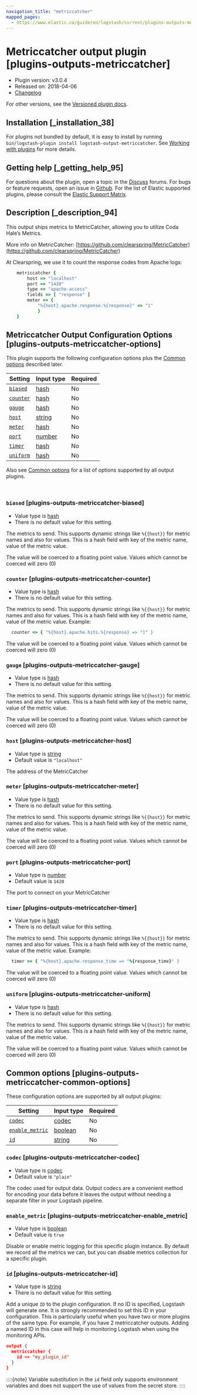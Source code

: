 ```yaml
---
navigation_title: "metriccatcher"
mapped_pages:
  - https://www.elastic.co/guide/en/logstash/current/plugins-outputs-metriccatcher.html
---
```


# Metriccatcher output plugin [plugins-outputs-metriccatcher]


* Plugin version: v3.0.4
* Released on: 2018-04-06
* [Changelog](https://github.com/logstash-plugins/logstash-output-metriccatcher/blob/v3.0.4/CHANGELOG.md)

For other versions, see the [Versioned plugin docs](/vpr/output-metriccatcher-index.md).

## Installation [_installation_38]

For plugins not bundled by default, it is easy to install by running `bin/logstash-plugin install logstash-output-metriccatcher`. See [Working with plugins](logstash://reference/working-with-plugins.md) for more details.


## Getting help [_getting_help_95]

For questions about the plugin, open a topic in the [Discuss](http://discuss.elastic.co) forums. For bugs or feature requests, open an issue in [Github](https://github.com/logstash-plugins/logstash-output-metriccatcher). For the list of Elastic supported plugins, please consult the [Elastic Support Matrix](https://www.elastic.co/support/matrix#logstash_plugins).


## Description [_description_94]

This output ships metrics to MetricCatcher, allowing you to utilize Coda Hale’s Metrics.

More info on MetricCatcher: [https://github.com/clearspring/MetricCatcher](https://github.com/clearspring/MetricCatcher)

At Clearspring, we use it to count the response codes from Apache logs:

```ruby
    metriccatcher {
        host => "localhost"
        port => "1420"
        type => "apache-access"
        fields => [ "response" ]
        meter => {
            "%{host}.apache.response.%{response}" => "1"
            }
    }
```


## Metriccatcher Output Configuration Options [plugins-outputs-metriccatcher-options]

This plugin supports the following configuration options plus the [Common options](plugins-outputs-metriccatcher.md#plugins-outputs-metriccatcher-common-options) described later.

| Setting | Input type | Required |
| --- | --- | --- |
| [`biased`](plugins-outputs-metriccatcher.md#plugins-outputs-metriccatcher-biased) | [hash](introduction.md#hash) | No |
| [`counter`](plugins-outputs-metriccatcher.md#plugins-outputs-metriccatcher-counter) | [hash](introduction.md#hash) | No |
| [`gauge`](plugins-outputs-metriccatcher.md#plugins-outputs-metriccatcher-gauge) | [hash](introduction.md#hash) | No |
| [`host`](plugins-outputs-metriccatcher.md#plugins-outputs-metriccatcher-host) | [string](introduction.md#string) | No |
| [`meter`](plugins-outputs-metriccatcher.md#plugins-outputs-metriccatcher-meter) | [hash](introduction.md#hash) | No |
| [`port`](plugins-outputs-metriccatcher.md#plugins-outputs-metriccatcher-port) | [number](introduction.md#number) | No |
| [`timer`](plugins-outputs-metriccatcher.md#plugins-outputs-metriccatcher-timer) | [hash](introduction.md#hash) | No |
| [`uniform`](plugins-outputs-metriccatcher.md#plugins-outputs-metriccatcher-uniform) | [hash](introduction.md#hash) | No |

Also see [Common options](plugins-outputs-metriccatcher.md#plugins-outputs-metriccatcher-common-options) for a list of options supported by all output plugins.

 

### `biased` [plugins-outputs-metriccatcher-biased]

* Value type is [hash](introduction.md#hash)
* There is no default value for this setting.

The metrics to send. This supports dynamic strings like `%{{host}}` for metric names and also for values. This is a hash field with key of the metric name, value of the metric value.

The value will be coerced to a floating point value. Values which cannot be coerced will zero (0)


### `counter` [plugins-outputs-metriccatcher-counter]

* Value type is [hash](introduction.md#hash)
* There is no default value for this setting.

The metrics to send. This supports dynamic strings like `%{{host}}` for metric names and also for values. This is a hash field with key of the metric name, value of the metric value. Example:

```ruby
  counter => { "%{host}.apache.hits.%{response} => "1" }
```

The value will be coerced to a floating point value. Values which cannot be coerced will zero (0)


### `gauge` [plugins-outputs-metriccatcher-gauge]

* Value type is [hash](introduction.md#hash)
* There is no default value for this setting.

The metrics to send. This supports dynamic strings like `%{{host}}` for metric names and also for values. This is a hash field with key of the metric name, value of the metric value.

The value will be coerced to a floating point value. Values which cannot be coerced will zero (0)


### `host` [plugins-outputs-metriccatcher-host]

* Value type is [string](introduction.md#string)
* Default value is `"localhost"`

The address of the MetricCatcher


### `meter` [plugins-outputs-metriccatcher-meter]

* Value type is [hash](introduction.md#hash)
* There is no default value for this setting.

The metrics to send. This supports dynamic strings like `%{{host}}` for metric names and also for values. This is a hash field with key of the metric name, value of the metric value.

The value will be coerced to a floating point value. Values which cannot be coerced will zero (0)


### `port` [plugins-outputs-metriccatcher-port]

* Value type is [number](introduction.md#number)
* Default value is `1420`

The port to connect on your MetricCatcher


### `timer` [plugins-outputs-metriccatcher-timer]

* Value type is [hash](introduction.md#hash)
* There is no default value for this setting.

The metrics to send. This supports dynamic strings like `%{{host}}` for metric names and also for values. This is a hash field with key of the metric name, value of the metric value. Example:

```ruby
  timer => { "%{host}.apache.response_time => "%{response_time}" }
```

The value will be coerced to a floating point value. Values which cannot be coerced will zero (0)


### `uniform` [plugins-outputs-metriccatcher-uniform]

* Value type is [hash](introduction.md#hash)
* There is no default value for this setting.

The metrics to send. This supports dynamic strings like `%{{host}}` for metric names and also for values. This is a hash field with key of the metric name, value of the metric value.

The value will be coerced to a floating point value. Values which cannot be coerced will zero (0)



## Common options [plugins-outputs-metriccatcher-common-options]

These configuration options are supported by all output plugins:

| Setting | Input type | Required |
| --- | --- | --- |
| [`codec`](plugins-outputs-metriccatcher.md#plugins-outputs-metriccatcher-codec) | [codec](logstash://reference/configuration-file-structure.md#codec) | No |
| [`enable_metric`](plugins-outputs-metriccatcher.md#plugins-outputs-metriccatcher-enable_metric) | [boolean](logstash://reference/configuration-file-structure.md#boolean) | No |
| [`id`](plugins-outputs-metriccatcher.md#plugins-outputs-metriccatcher-id) | [string](logstash://reference/configuration-file-structure.md#string) | No |

### `codec` [plugins-outputs-metriccatcher-codec]

* Value type is [codec](logstash://reference/configuration-file-structure.md#codec)
* Default value is `"plain"`

The codec used for output data. Output codecs are a convenient method for encoding your data before it leaves the output without needing a separate filter in your Logstash pipeline.


### `enable_metric` [plugins-outputs-metriccatcher-enable_metric]

* Value type is [boolean](logstash://reference/configuration-file-structure.md#boolean)
* Default value is `true`

Disable or enable metric logging for this specific plugin instance. By default we record all the metrics we can, but you can disable metrics collection for a specific plugin.


### `id` [plugins-outputs-metriccatcher-id]

* Value type is [string](logstash://reference/configuration-file-structure.md#string)
* There is no default value for this setting.

Add a unique `ID` to the plugin configuration. If no ID is specified, Logstash will generate one. It is strongly recommended to set this ID in your configuration. This is particularly useful when you have two or more plugins of the same type. For example, if you have 2 metriccatcher outputs. Adding a named ID in this case will help in monitoring Logstash when using the monitoring APIs.

```json
output {
  metriccatcher {
    id => "my_plugin_id"
  }
}
```

::::{note} 
Variable substitution in the `id` field only supports environment variables and does not support the use of values from the secret store.
::::




